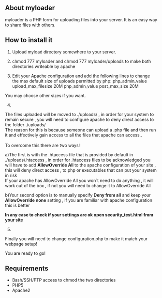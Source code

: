 About myloader
--------------

myloader is a PHP form for uploading files into your server. It is an easy way to share
files with others. 

How to install it
-----------------

1) Upload myload directory somewhere to your server.

2) chmod 777 myloader and chmod 777 myloader/uploads to make both directories writeable by apache

3) Edit your Apache configuration and add the following lines to change the max default size of uploads permitted by php:
	php_admin_value upload_max_filesize 20M
	php_admin_value post_max_size 20M
	
You may choose other sizes if you want.

4)
 The files uploaded will be moved to ./uploads/ , in order for your system to remain secure , you will need to configure apache to deny direct access to the folder ./uploads/<br/> 
 The reason for this is because someone can upload a .php file and then run it and effectively gain access to all the files that apache can access..<br/> 
 <br/> 
 To overcome this there are two ways!

 a)The first is with the .htaccess file that is provided by default in ./uploads/.htaccess , in order for .htaccess files to be acknowledged you will have to add  <b> AllowOverride All </b> to the apache configuration of your site , this will deny direct access , to php or executables that can put your system in risk<br/>
If your apache has AllowOverride All you won`t need to do anything , it will work out of the box , if not you will need to change it to AllowOverride All

 b)Your second option is to manually specify <b>Deny from all</b> and keep your <b>AllowOverride none</b> setting , if you are familiar with apache configuration this is better 

<b>In any case to check if your settings are ok open security_test.html from your site</b>

5)
  Finally you will need to change configuration.php to make it match your webpage setup!

You are ready to go!


Requirements
------------

* Bash/SSH/FTP access to chmod the two directories<br/>
* PHP5<br/>
* Apache2<br/>
